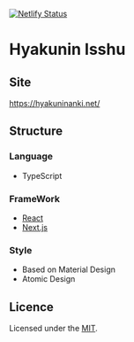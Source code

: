 [![Netlify Status](https://api.netlify.com/api/v1/badges/566e4eea-5313-426a-9eb3-124529d0638e/deploy-status)](https://app.netlify.com/sites/frosty-gates-d2d96b/deploys)

Hyakunin Isshu
========

## Site
https://hyakuninanki.net/

## Structure
### Language
- TypeScript

### FrameWork
- [React](https://reactjs.org/)
- [Next.js](https://nextjs.org/)

### Style
- Based on Material Design
- Atomic Design

## Licence
Licensed under the [MIT](./LICENSE).
